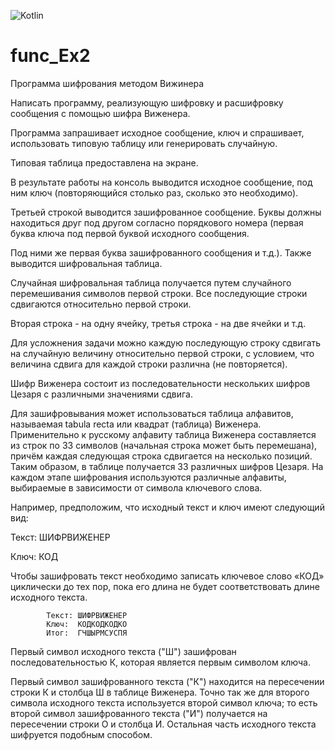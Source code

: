 ![Kotlin](https://img.shields.io/badge/Kotlin-9A00F5.svg?style=for-the-badge&logo=kotlin&logoColor=white)

# func_Ex2

Программа шифрования методом Вижинера

Написать программу, реализующую шифровку и расшифровку сообщения с помощью шифра Виженера. 

Программа запрашивает исходное сообщение, ключ и спрашивает, использовать типовую таблицу или генерировать случайную. 

Типовая таблица предоставлена на экране.

В результате работы на консоль выводится исходное сообщение, под ним ключ (повторяющийся столько раз, сколько это необходимо).

Третьей строкой выводится зашифрованное сообщение. Буквы должны находиться друг под другом согласно порядкового номера (первая буква ключа под первой буквой исходного сообщения.

Под ними же первая буква зашифрованного сообщения и т.д.). Также выводится шифровальная таблица.

Случайная шифровальная таблица получается путем случайного перемешивания символов первой строки. Все последующие строки сдвигаются относительно первой строки. 

Вторая строка - на одну ячейку, третья строка - на две ячейки и т.д. 

Для усложнения задачи можно каждую последующую строку сдвигать на случайную величину относительно первой строки, с условием, что величина сдвига для каждой строки различна (не повторяется).

Шифр Виженера состоит из последовательности нескольких шифров Цезаря с различными значениями сдвига. 

Для зашифровывания может использоваться таблица алфавитов, называемая tabula recta или квадрат (таблица) Виженера. Применительно к русскому алфавиту таблица Виженера составляется из строк по 33 символов (начальная строка может быть перемешана), причём каждая следующая строка сдвигается на несколько позиций. Таким образом, в таблице получается 33 различных шифров Цезаря. На каждом этапе шифрования используются различные алфавиты, выбираемые в зависимости от символа ключевого слова.

Например, предположим, что исходный текст и ключ имеют следующий вид:


Текст: ШИФРВИЖЕНЕР

Ключ:  КОД

Чтобы зашифровать текст необходимо записать ключевое слово «КОД» циклически до тех пор, пока его длина не будет соответствовать длине исходного текста.


            Текст: ШИФРВИЖЕНЕР
            Ключ:  КОДКОДКОДКО
            Итог:  ГЧШЫРМСУСПЯ

Первый символ исходного текста ("Ш") зашифрован последовательностью К, которая является первым символом ключа.

Первый символ зашифрованного текста ("К") находится на пересечении строки К и столбца Ш в таблице Виженера. Точно так же для второго символа исходного текста используется второй символ ключа; то есть второй символ зашифрованного текста ("И") получается на пересечении строки О и столбца И. Остальная часть исходного текста шифруется подобным способом.

